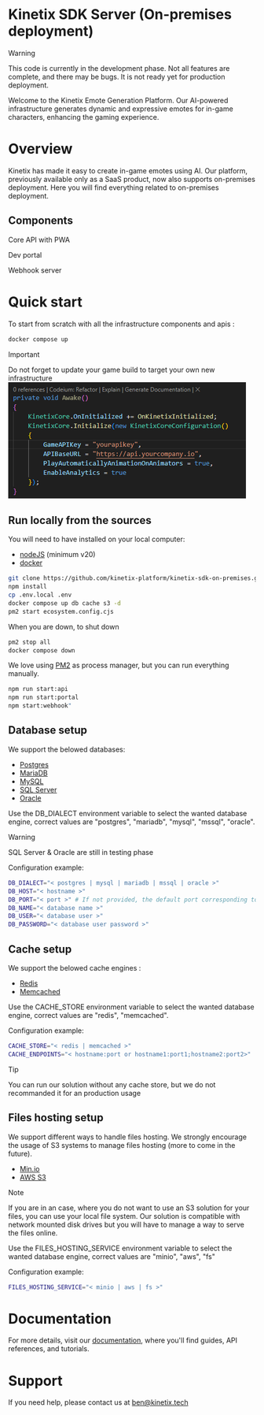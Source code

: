 # Kinetix SDK Server (On-premises deployment)

> [!WARNING]  
> This code is currently in the development phase.
> Not all features are complete, and there may be bugs.
> It is not ready yet for production deployment.

Welcome to the Kinetix Emote Generation Platform.
Our AI-powered infrastructure generates dynamic and expressive emotes for in-game characters, enhancing the gaming experience.

# Overview

Kinetix has made it easy to create in-game emotes using AI.
Our platform, previously available only as a SaaS product, now also supports on-premises deployment.
Here you will find everything related to on-premises deployment.

## Components

Core API with PWA

Dev portal

Webhook server

# Quick start

To start from scratch with all the infrastructure components and apis :

```sh
docker compose up
```

> [!IMPORTANT]
> Do not forget to update your game build to target your own new infrastructure
> ![unity capture](./docs/images/unity-base-url.png)

## Run locally from the sources

You will need to have installed on your local computer:

- [nodeJS](https://nodejs.org/) (minimum v20)
- [docker](https://www.docker.com/)

```sh
git clone https://github.com/kinetix-platform/kinetix-sdk-on-premises.git
npm install
cp .env.local .env
docker compose up db cache s3 -d
pm2 start ecosystem.config.cjs
```

When you are down, to shut down

```sh
pm2 stop all
docker compose down
```

We love using [PM2](https://pm2.keymetrics.io/) as process manager, but you can run everything manually.

```sh
npm run start:api
npm run start:portal
npm start:webhook"
```

## Database setup

We support the belowed databases:

- [Postgres](https://www.postgresql.org/)
- [MariaDB](https://mariadb.org/)
- [MySQL](https://www.mysql.com/)
- [SQL Server](https://www.microsoft.com/sql-server/sql-server-2022)
- [Oracle](https://www.oracle.com/database/)

Use the DB_DIALECT environment variable to select the wanted database engine,
correct values are "postgres", "mariadb", "mysql", "mssql", "oracle".

> [!WARNING]  
> SQL Server & Oracle are still in testing phase

Configuration example:

```sh
DB_DIALECT="< postgres | mysql | mariadb | mssql | oracle >"
DB_HOST="< hostname >"
DB_PORT="< port >" # If not provided, the default port corresponding to the provided dialect will be set automatically
DB_NAME="< database name >"
DB_USER="< database user >"
DB_PASSWORD="< database user password >"
```

## Cache setup

We support the belowed cache engines :

- [Redis](https://redis.io/)
- [Memcached](https://memcached.org/)

Use the CACHE_STORE environment variable to select the wanted database engine,
correct values are "redis", "memcached".

Configuration example:

```sh
CACHE_STORE="< redis | memcached >"
CACHE_ENDPOINTS="< hostname:port or hostname1:port1;hostname2:port2>"
```

> [!TIP]
> You can run our solution without any cache store, but we do not recommanded it for an production usage

## Files hosting setup

We support different ways to handle files hosting.
We strongly encourage the usage of S3 systems to manage files hosting (more to come in the future).

- [Min.io](https://min.io/)
- [AWS S3](https://aws.amazon.com/s3/)

> [!NOTE]  
> If you are in an case, where you do not want to use an S3 solution for your files, you can use your local file system.
> Our solution is compatible with network mounted disk drives but you will have to manage a way to serve the files online.

Use the FILES_HOSTING_SERVICE environment variable to select the wanted database engine,
correct values are "minio", "aws", "fs"

Configuration example:

```sh
FILES_HOSTING_SERVICE="< minio | aws | fs >"
```

# Documentation

For more details, visit our [documentation](https://kinetix.gitbook.io/kinetix-sdk-server-on-premises-deployment/), where you'll find guides, API references, and tutorials.

# Support

If you need help, please contact us at [ben@kinetix.tech](mailto=ben@kinetix.tech)
